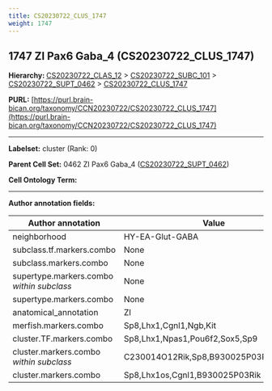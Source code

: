 ```yaml
---
title: CS20230722_CLUS_1747
weight: 1747
---
```

## 1747 ZI Pax6 Gaba_4 (CS20230722_CLUS_1747)
<b>Hierarchy: </b>
[CS20230722_CLAS_12](../CS20230722_CLAS_12) >
[CS20230722_SUBC_101](../CS20230722_SUBC_101) >
[CS20230722_SUPT_0462](../CS20230722_SUPT_0462) >
[CS20230722_CLUS_1747](../CS20230722_CLUS_1747)

**PURL:** [https://purl.brain-bican.org/taxonomy/CCN20230722/CS20230722_CLUS_1747](https://purl.brain-bican.org/taxonomy/CCN20230722/CS20230722_CLUS_1747)

---


**Labelset:** cluster (Rank: 0)

**Parent Cell Set:** 0462 ZI Pax6 Gaba_4 ([CS20230722_SUPT_0462](../CS20230722_SUPT_0462))



**Cell Ontology Term:** 

[MARKER GENES.]: #


---

[TRANSFERRED ANNOTATIONS.]: #


[AUTHOR ANNOTATION FIELDS.]: #


**Author annotation fields:**

| Author annotation | Value |
|-------------------|-------|
|neighborhood|HY-EA-Glut-GABA|
|subclass.tf.markers.combo|None|
|subclass.markers.combo|None|
|supertype.markers.combo _within subclass_|None|
|supertype.markers.combo|None|
|anatomical_annotation|ZI|
|merfish.markers.combo|Sp8,Lhx1,Cgnl1,Ngb,Kit|
|cluster.TF.markers.combo|Sp8,Lhx1,Npas1,Pou6f2,Sox5,Sp9|
|cluster.markers.combo _within subclass_|C230014O12Rik,Sp8,B930025P03Rik,Pou6f2|
|cluster.markers.combo|Sp8,Lhx1os,Cgnl1,B930025P03Rik|
